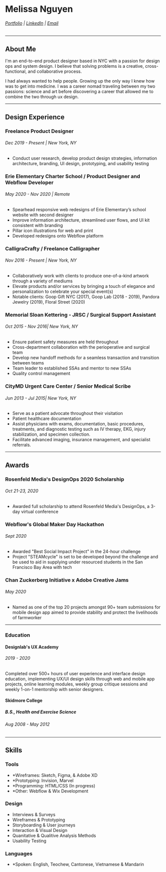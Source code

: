 # Melissa Nguyen
###### [Portfolio](http://melissanguyen.design) | [LinkedIn](https://www.linkedin.com/in/mnguyen320) | [Email](hello@melissanguyen.design)

___
## About Me

I'm an end-to-end product designer based in NYC with a passion for design ops and system design. I believe that solving problems is a creative, cross-functional, and collaborative process.

I had always wanted to help people. Growing up the only way I knew how was to get into medicine.  I was a career nomad traveling between my two passions: science and art before discovering a career that allowed me to combine the two through ux design. 

___
## Design Experience

### Freelance Product Designer 
###### Dec 2019 - Present | New York, NY
* <p>Conduct user research, develop product design strategies, information architecture, branding, UI design, prototyping, and usability testing </p> 

### Erie Elementary Charter School / Product Designer and Webflow Developer
###### May 2020 - Nov 2020 | Remote
* Spearhead responsive web redesigns of Erie Elementary’s school website with second designer
* Improve information architecture, streamlined user flows, and UI kit consistent with branding
* Pillar icon illustrations for web and print
* Developed redesigns onto Webflow platform

### CalligraCrafty / Freelance Calligrapher
###### Nov 2016 - Present | New York, NY
* Collaboratively work with clients to produce one-of-a-kind artwork through a variety of mediums
* Elevate products and/or services by bringing a touch of elegance and personalization to celebrate your special event(s)
* Notable clients: Goop Gift NYC (2017), Goop Lab (2018 - 2019), Pandora Jewelry (2019), Floral Street (2020)

### Memorial Sloan Kettering - JRSC / Surgical Support Assistant
###### Oct 2015 - Nov 2016| New York, NY
* Ensure patient safety measures are held throughout
* Cross-department collaboration with the perioperative and surgical team
* Develop new handoff methods for a seamless transaction and transition between teams
* Team leader to established SSAs and mentor to new SSAs
* Quality control management

### CityMD Urgent Care Center / Senior Medical Scribe
###### Jun 2013 - Jul 2015| New York, NY
* Serve as a patient advocate throughout their visitation
* Patient healthcare documentation
* Assist physicians with exams, documentation, basic procedures, treatments, and diagnostic testing such as IV therapy, EKG, injury stabilization, and specimen collection.
* Facilitate advanced imaging, insurance management, and specialist referrals.

___
## Awards

### Rosenfeld Media's DesignOps 2020 Scholarship
###### Oct 21-23, 2020
* Awarded full scholarship to attend Rosenfeld Media's DesignOps, a 3-day virtual conference 

### Webflow's Global Maker Day Hackathon
###### Sept 2020
* Awarded "Best Social Impact Project" in the 24-hour challenge
* Project "STEAMcycle" is set to be developed beyond the challenge and be used to aid in supplying under resourced students in the San Francisco Bay Area with tech

### Chan Zuckerberg Initiative x Adobe Creative Jams
###### May 2020
* Named as one of the top 20 projects amongst 90+ team submissions for mobile design app aimed to provide stability and protect the livelihoods of farmworker
___
### Education

#### Designlab's UX Academy 
###### 2019 - 2020
<p>Completed over 500+ hours of user experience and interface design education, implementing UX/UI design skills through web and mobile app projects, online learning modules, weekly group critique sessions and weekly 1-on-1 mentorship with senior designers. </p>

#### Skidmore College
##### B.S., Health and Exercise Science
###### Aug 2008 - May 2012

___
## Skills

### Tools
* *Wireframes: Sketch, Figma, & Adobe XD
* *Prototyping: Invision, Marvel
* *Programming: HTML/CSS (In progress)
* *Other: Webflow & Wix Development

### Design
* Interviews & Surveys
* Wireframes & Prototyping
* Storyboarding & User journeys
* Interaction & Visual Design
* Quanitative & Qualitive Analysis Methods
* Usability Testing

### Languages
* *Spoken: English, Teochew, Cantonese, Vietnamese & Mandarin


